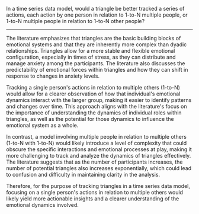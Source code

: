 In a time series data model, would a triangle be better tracked a series of actions, each action by one person in relation to 1-to-N multiple people, or 1-to-N multiple people in relation to 1-to-N other people?

-----------------------------------------------

The literature emphasizes that triangles are the basic building blocks of emotional systems and that they are inherently more complex than dyadic relationships. Triangles allow for a more stable and flexible emotional configuration, especially in times of stress, as they can distribute and manage anxiety among the participants. The literature also discusses the predictability of emotional forces within triangles and how they can shift in response to changes in anxiety levels.

Tracking a single person's actions in relation to multiple others (1-to-N) would allow for a clearer observation of how that individual's emotional dynamics interact with the larger group, making it easier to identify patterns and changes over time. This approach aligns with the literature's focus on the importance of understanding the dynamics of individual roles within triangles, as well as the potential for those dynamics to influence the emotional system as a whole.

In contrast, a model involving multiple people in relation to multiple others (1-to-N with 1-to-N) would likely introduce a level of complexity that could obscure the specific interactions and emotional processes at play, making it more challenging to track and analyze the dynamics of triangles effectively. The literature suggests that as the number of participants increases, the number of potential triangles also increases exponentially, which could lead to confusion and difficulty in maintaining clarity in the analysis.

Therefore, for the purpose of tracking triangles in a time series data model, focusing on a single person's actions in relation to multiple others would likely yield more actionable insights and a clearer understanding of the emotional dynamics involved.